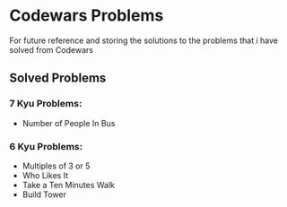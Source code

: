 # Codewars Problems 

For future reference and storing the solutions to the problems that i have solved from Codewars

## Solved Problems

### 7 Kyu Problems:
- Number of People In Bus

### 6 Kyu Problems:
- Multiples of 3 or 5
- Who Likes It
- Take a Ten Minutes Walk
- Build Tower
